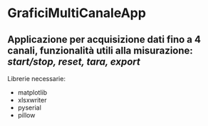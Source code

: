 # GraficiMultiCanaleApp

## Applicazione per acquisizione dati fino a 4 canali, funzionalità utili alla misurazione: _start/stop, reset, tara, export_

Librerie necessarie:
* matplotlib
* xlsxwriter
* pyserial
* pillow
